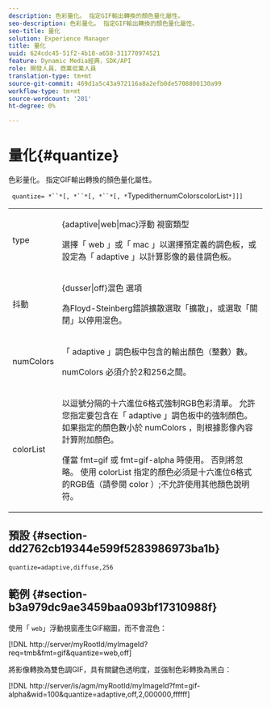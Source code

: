 ```yaml
---
description: 色彩量化。 指定GIF輸出轉換的顏色量化屬性。
seo-description: 色彩量化。 指定GIF輸出轉換的顏色量化屬性。
seo-title: 量化
solution: Experience Manager
title: 量化
uuid: 624cdc45-51f2-4b18-a658-311770974521
feature: Dynamic Media經典，SDK/API
role: 開發人員，商業從業人員
translation-type: tm+mt
source-git-commit: 469d1a5c43a972116a8a2efb0de5708800130a99
workflow-type: tm+mt
source-wordcount: '201'
ht-degree: 0%

---
```



# 量化{#quantize}

色彩量化。 指定GIF輸出轉換的顏色量化屬性。

` quantize= *``*[, *``*[, *``*[, *`TypedithernumColorscolorList`*]]]`

<table id="simpletable_6BF155FCB8224E7EBFC8D8375AD26A71"> 
 <tr class="strow"> 
  <td class="stentry"> <p> <span class="codeph"> <span class="varname"> type  </span> </span> </p> </td> 
  <td class="stentry"> <p> <span class="codeph"> {adaptive|web|mac}浮動 </span> 視窗類型 </p> <p>選擇「 <span class="codeph"> web </span>」或「 <span class="codeph"> mac </span>」以選擇預定義的調色板，或設定為「 <span class="codeph"> adaptive </span>」以計算影像的最佳調色板。 </p> </td> 
 </tr> 
 <tr class="strow"> 
  <td class="stentry"> <p> <span class="codeph"> <span class="varname"> 抖動  </span> </span> </p> </td> 
  <td class="stentry"> <p> <span class="codeph"> {dusser|off}混色 </span> 選項 </p> <p>為Floyd-Steinberg錯誤擴散選取「擴散」，或選取「關閉」以停用混色。 </p> </td> 
 </tr> 
 <tr class="strow"> 
  <td class="stentry"> <p> <span class="codeph"> <span class="varname"> numColors  </span> </span> </p> </td> 
  <td class="stentry"> <p>「 <span class="codeph"> adaptive </span>」調色板中包含的輸出顏色（整數）數。 </p> <p> <span class="codeph"> <span class="varname"> numColors </span> </span> 必須介於2和256之間。 </p> </td> 
 </tr> 
 <tr class="strow"> 
  <td class="stentry"> <p> <span class="codeph"> <span class="varname"> colorList  </span> </span> </p> </td> 
  <td class="stentry"> <p>以逗號分隔的十六進位6格式強制RGB色彩清單。 允許您指定要包含在「 <span class="codeph"> adaptive </span> 」調色板中的強制顏色。 如果指定的顏色數小於<span class="codeph"> numColors </span>，則根據影像內容計算附加顏色。 </p> <p>僅當<span class="codeph"> fmt=gif </span>或<span class="codeph"> fmt=gif-alpha </span>時使用。 否則將忽略。 使用<span class="codeph"> <span class="varname"> colorList </span> </span>指定的顏色必須是十六進位6格式的RGB值（請參閱<span class="codeph"> color </span>）;不允許使用其他顏色說明符。 </p> </td> 
 </tr> 
</table>

## 預設 {#section-dd2762cb19344e599f5283986973ba1b}

`quantize=adaptive,diffuse,256`

## 範例 {#section-b3a979dc9ae3459baa093bf17310988f}

使用「 `web`」浮動視窗產生GIF縮圖，而不會混色：

[!DNL http://server/myRootId/myImageId?req=tmb&fmt=gif&quantize=web,off]

將影像轉換為雙色調GIF，具有關鍵色透明度，並強制色彩轉換為黑白：

[!DNL http://server/is/agm/myRootId/myImageId?fmt=gif-alpha&wid=100&quantize=adaptive,off,2,000000,ffffff]
